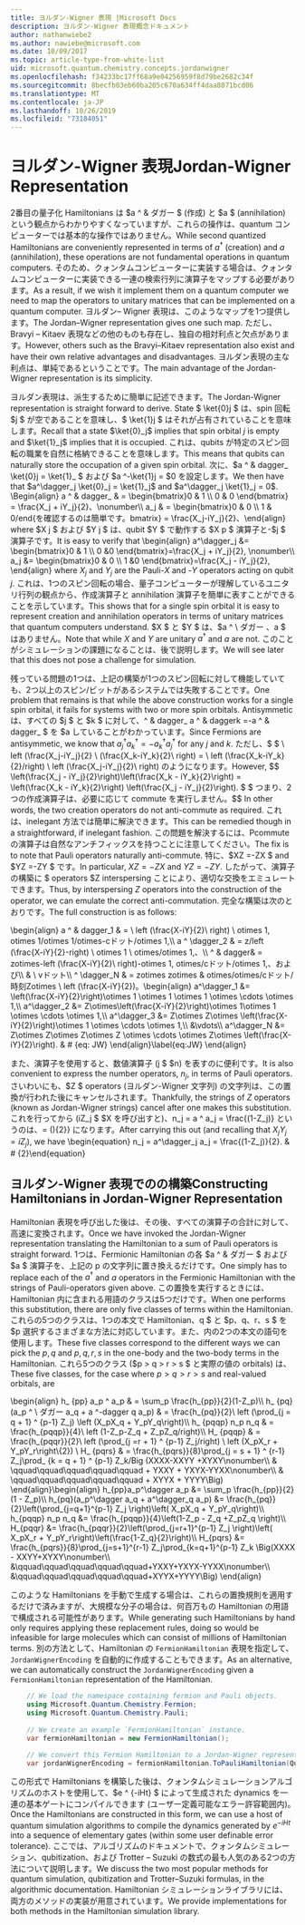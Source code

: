 ```yaml
---
title: ヨルダン-Wigner 表現 |Microsoft Docs
description: ヨルダン-Wigner 表現概念ドキュメント
author: nathanwiebe2
ms.author: nawiebe@microsoft.com
ms.date: 10/09/2017
ms.topic: article-type-from-white-list
uid: microsoft.quantum.chemistry.concepts.jordanwigner
ms.openlocfilehash: f34233bc17ff68a9e04256959f8d79be2682c34f
ms.sourcegitcommit: 8becfb03eb60ba205c670a634ff4daa8071bcd06
ms.translationtype: MT
ms.contentlocale: ja-JP
ms.lasthandoff: 10/26/2019
ms.locfileid: "73184051"
---
```

# <a name="jordan-wigner-representation"></a><span data-ttu-id="41370-103">ヨルダン-Wigner 表現</span><span class="sxs-lookup"><span data-stu-id="41370-103">Jordan-Wigner Representation</span></span>

<span data-ttu-id="41370-104">2番目の量子化 Hamiltonians は $a ^ & ダガー $ (作成) と $a $ (annihilation) という観点からわかりやすくなっていますが、これらの操作は、quantum コンピューターでは基本的な操作ではありません。</span><span class="sxs-lookup"><span data-stu-id="41370-104">While second quantized Hamiltonians are conveniently represented in terms of $a^\dagger$ (creation) and $a$ (annihilation), these operations are not fundamental operations in quantum computers.</span></span>
<span data-ttu-id="41370-105">そのため、クォンタムコンピューターに実装する場合は、クォンタムコンピューターに実装できる一連の検索行列に演算子をマップする必要があります。</span><span class="sxs-lookup"><span data-stu-id="41370-105">As a result, if we wish it implement them on a quantum computer we need to map the operators to unitary matrices that can be implemented on a quantum computer.</span></span>
<span data-ttu-id="41370-106">ヨルダン– Wigner 表現は、このようなマップを1つ提供します。</span><span class="sxs-lookup"><span data-stu-id="41370-106">The Jordan–Wigner representation gives one such map.</span></span>
<span data-ttu-id="41370-107">ただし、Bravyi – Kitaev 表現などの他のものも存在し、独自の相対利点と欠点があります。</span><span class="sxs-lookup"><span data-stu-id="41370-107">However, others such as the Bravyi–Kitaev representation also exist and have their own relative advantages and disadvantages.</span></span>
<span data-ttu-id="41370-108">ヨルダン表現の主な利点は、単純であるということです。</span><span class="sxs-lookup"><span data-stu-id="41370-108">The main advantage of the Jordan-Wigner representation is its simplicity.</span></span>

<span data-ttu-id="41370-109">ヨルダン表現は、派生するために簡単に記述できます。</span><span class="sxs-lookup"><span data-stu-id="41370-109">The Jordan-Wigner representation is straight forward to derive.</span></span>
<span data-ttu-id="41370-110">State $ \ket{0}j $ は、spin 回転 $j $ が空であることを意味し、$ \ket{1}j $ はそれが占有されていることを意味します。</span><span class="sxs-lookup"><span data-stu-id="41370-110">Recall that a state $\ket{0}_j$ implies that spin orbital $j$ is empty and $\ket{1}_j$ implies that it is occupied.</span></span>
<span data-ttu-id="41370-111">これは、qubits が特定のスピン回転の職業を自然に格納できることを意味します。</span><span class="sxs-lookup"><span data-stu-id="41370-111">This means that qubits can naturally store the occupation of a given spin orbital.</span></span>
<span data-ttu-id="41370-112">次に、$a ^ & dagger_ \ket{0}j = \ket{1}_ $ および $a ^-\ket{1}j = $0 を設定します。</span><span class="sxs-lookup"><span data-stu-id="41370-112">We then have that $a^\dagger_j \ket{0}_j = \ket{1}_j$ and $a^\dagger_j \ket{1}_j = 0$.</span></span>
<span data-ttu-id="41370-113">\Begin{align} a ^ & dagger_ & = \begin{bmatrix}0 & 1 \\\ 0 & 0 \end{bmatrix} = \frac{X_j + iY_j}{2}、\nonumber\\\\ a_j & = \begin{bmatrix}0 & 0 \\\ 1 & 0/end{を確認するのは簡単です。bmatrix} = \frac{X_j-iY_j}{2}、\end{align} where $X j $ および $Y j $ は、qubit $Y $ で動作する $X p $ 演算子と-$j $ 演算子です。</span><span class="sxs-lookup"><span data-stu-id="41370-113">It is easy to verify that \begin{align} a^\dagger_j &= \begin{bmatrix}0 & 1 \\\ 0 &0 \end{bmatrix}=\frac{X_j + iY_j}{2}, \nonumber\\\\ a_j &= \begin{bmatrix}0 & 0 \\\ 1 &0 \end{bmatrix}=\frac{X_j - iY_j}{2}, \end{align} where $X_j$ and $Y_j$ are the Pauli-$X$ and -$Y$ operators acting on qubit $j$.</span></span>
<span data-ttu-id="41370-114">これは、1つのスピン回転の場合、量子コンピューターが理解しているユニタリ行列の観点から、作成演算子と annihilation 演算子を簡単に表すことができることを示しています。</span><span class="sxs-lookup"><span data-stu-id="41370-114">This shows that for a single spin orbital it is easy to represent creation and annihilation operators in terms of unitary matrices that quantum computers understand.</span></span>
<span data-ttu-id="41370-115">$X $ と $Y $ は、$a ^ \ ダガー $、$a $ はありません。</span><span class="sxs-lookup"><span data-stu-id="41370-115">Note that while $X$ and $Y$ are unitary $a^\dagger$ and $a$ are not.</span></span>
<span data-ttu-id="41370-116">このことがシミュレーションの課題になることは、後で説明します。</span><span class="sxs-lookup"><span data-stu-id="41370-116">We will see later that this does not pose a challenge for simulation.</span></span>

<span data-ttu-id="41370-117">残っている問題の1つは、上記の構築が1つのスピン回転に対して機能していても、2つ以上のスピン/ビットがあるシステムでは失敗することです。</span><span class="sxs-lookup"><span data-stu-id="41370-117">One problem that remains is that while the above construction works for a single spin orbital, it fails for systems with two or more spin orbitals.</span></span>
<span data-ttu-id="41370-118">Antisymmetic は、すべての $j $ と $k $ に対して、^ & dagger_ a ^ & daggerk =-a ^ & dagger_ $ を $a していることがわかっています。</span><span class="sxs-lookup"><span data-stu-id="41370-118">Since Fermions are antisymmetic, we know that $a^\dagger_j a^\dagger_k = - a^\dagger_k a^\dagger_j$ for any $j$ and $k$.</span></span>
<span data-ttu-id="41370-119">ただし、$ $ \ left (\frac{X_j-iY_j}{2} \ (\frac{X_k-iY_k}{2}\ right) = \ left (\frac{X_k-iY_k}{2}/right) \ left (\frac{X_j-iY_j}{2}\ right) のようになります。</span><span class="sxs-lookup"><span data-stu-id="41370-119">However, $$ \left(\frac{X_j - iY_j}{2}\right)\left(\frac{X_k - iY_k}{2}\right) = \left(\frac{X_k - iY_k}{2}\right) \left(\frac{X_j - iY_j}{2}\right).</span></span>
<span data-ttu-id="41370-120">$ $ つまり、2つの作成演算子は、必要に応じて commute を実行しません。</span><span class="sxs-lookup"><span data-stu-id="41370-120">$$ In other words, the two creation operators do not anti-commute as required.</span></span>
<span data-ttu-id="41370-121">これは、inelegant 方法では簡単に解決できます。</span><span class="sxs-lookup"><span data-stu-id="41370-121">This can be remedied though in a straightforward, if inelegant fashion.</span></span>
<span data-ttu-id="41370-122">この問題を解決するには、Pcommute の演算子は自然なアンチフィックスを持つことに注意してください。</span><span class="sxs-lookup"><span data-stu-id="41370-122">The fix is to note that Pauli operators naturally anti-commute.</span></span>
<span data-ttu-id="41370-123">特に、$XZ =-ZX $ and $YZ =-ZY $ です。</span><span class="sxs-lookup"><span data-stu-id="41370-123">In particular, $XZ = -ZX$ and $YZ=-ZY$.</span></span>
<span data-ttu-id="41370-124">したがって、演算子の構築に $ operators $Z interspersing ことにより、適切な交換をエミュレートできます。</span><span class="sxs-lookup"><span data-stu-id="41370-124">Thus, by interspersing $Z$ operators into the construction of the operator, we can emulate the correct anti-commutation.</span></span>
<span data-ttu-id="41370-125">完全な構築は次のとおりです。</span><span class="sxs-lookup"><span data-stu-id="41370-125">The full construction is as follows:</span></span> 

<span data-ttu-id="41370-126">\begin{align} a ^ & dagger_1 & = \ left (\frac{X-iY}{2}\ right) \ otimes 1, otimes 1/otimes 1/otimes-cドット/otimes 1,\\\\ a ^ \dagger_2 & = z/left (\frac{X-iY}{2}-right) \ otimes 1 \ otimes/otimes 1,、\\\\ ^ & dagger& = zotimes-left (\frac{X-iY}{2}\ right)-otimes 1, otimes/cドット/otimes 1,、および\\\\ & \ vドット\\\\ ^ \dagger_N & = zotimes zotimes & otimes/otimes/cドット/時刻Zotimes \ left (\frac{X-iY}{2})。</span><span class="sxs-lookup"><span data-stu-id="41370-126">\begin{align} a^\dagger_1 &= \left(\frac{X-iY}{2}\right)\otimes 1 \otimes 1 \otimes 1 \otimes \cdots \otimes 1,\\\\ a^\dagger_2 &= Z\otimes\left(\frac{X-iY}{2}\right)\otimes 1\otimes 1 \otimes \cdots \otimes 1,\\\\ a^\dagger_3 &= Z\otimes Z\otimes \left(\frac{X-iY}{2}\right)\otimes 1 \otimes \cdots \otimes 1,\\\\ &\vdots\\\\ a^\dagger_N &= Z\otimes Z\otimes Z\otimes Z \otimes \cdots \otimes Z\otimes \left(\frac{X-iY}{2}\right).</span></span> <span data-ttu-id="41370-127">& # {eq: JW} \end{align}</span><span class="sxs-lookup"><span data-stu-id="41370-127">\label{eq:JW} \end{align}</span></span>

<span data-ttu-id="41370-128">また、演算子を使用すると、数値演算子 (j $ $n) を表すのに便利です。</span><span class="sxs-lookup"><span data-stu-id="41370-128">It is also convenient to express the number operators, $n_j$, in terms of Pauli operators.</span></span>
<span data-ttu-id="41370-129">さいわいにも、$Z $ operators (ヨルダン-Wigner 文字列) の文字列は、この置換が行われた後にキャンセルされます。</span><span class="sxs-lookup"><span data-stu-id="41370-129">Thankfully, the strings of $Z$ operators (known as Jordan-Wigner strings) cancel after one makes this substitution.</span></span>
<span data-ttu-id="41370-130">これを行ってから (iZ_j $ $X を呼び出すと)、n_j = a ^ a_j = \frac{(1-Z_j)} というのは、= (){2}} になります。</span><span class="sxs-lookup"><span data-stu-id="41370-130">After carrying this out (and recalling that $X_jY_j=iZ_j$), we have \begin{equation} n_j = a^\dagger_j a_j = \frac{(1-Z_j)}{2}.</span></span>
<span data-ttu-id="41370-131">& # {2}</span><span class="sxs-lookup"><span data-stu-id="41370-131">\end{equation}</span></span>


## <a name="constructing-hamiltonians-in-jordan-wigner-representation"></a><span data-ttu-id="41370-132">ヨルダン-Wigner 表現でのの構築</span><span class="sxs-lookup"><span data-stu-id="41370-132">Constructing Hamiltonians in Jordan-Wigner Representation</span></span>

<span data-ttu-id="41370-133">Hamiltonian 表現を呼び出した後は、その後、すべての演算子の合計に対して、高速に変換されます。</span><span class="sxs-lookup"><span data-stu-id="41370-133">Once we have invoked the Jordan-Wigner representation translating the Hamiltonian to a sum of Pauli operators is straight forward.</span></span>
<span data-ttu-id="41370-134">1つは、Fermionic Hamiltonian の各 $a ^ & ダガー $ および $a $ 演算子を、上記の p の文字列に置き換えるだけです。</span><span class="sxs-lookup"><span data-stu-id="41370-134">One simply has to replace each of the $a^\dagger$ and $a$ operators in the Fermionic Hamiltonian with the strings of Pauli-operators given above.</span></span>
<span data-ttu-id="41370-135">この置換を実行するときには、Hamiltonian 内に含まれる用語のクラスは5つだけです。</span><span class="sxs-lookup"><span data-stu-id="41370-135">When one performs this substitution, there are only five classes of terms within the Hamiltonian.</span></span>
<span data-ttu-id="41370-136">これらの5つのクラスは、1つの本文で Hamiltonian、q $ と $p、q、r、s $ を $p 選択するさまざまな方法に対応しています。また、内の2つの本文の語句を使用します。</span><span class="sxs-lookup"><span data-stu-id="41370-136">These five classes correspond to the different ways we can pick the $p,q$ and $p,q,r,s$ in the one-body and the two-body terms in the Hamiltonian.</span></span>
<span data-ttu-id="41370-137">これら5つのクラス ($p > q > r > s $ と実際の値の orbitals) は、</span><span class="sxs-lookup"><span data-stu-id="41370-137">These five classes, for the case where $p>q>r>s$ and real-valued orbitals, are</span></span>

<span data-ttu-id="41370-138">\begin{align} h_ {pp} a_p ^ a_p & = \sum_p \frac{h_{pp}}{2}(1-Z_p)\\\\ h_ {pq} (a_p ^ \ ダガー a_q + a ^-dagger q a_p) & = \frac{h_{pq}}{2}\ left (\prod_{j = q + 1} ^ {p-1} Z_j) \left (X_pX_q + Y_pY_q\right)\\\\ h_ {pqqp} n_p n_q & = \frac{h_{pqqp}}{4}\ left (1-Z_p-Z_q + Z_pZ_q/right)\\\\ H_ {pqqp} & = \frac{h_{pqqr}}{2}\ left (\prod_{j =r + 1} ^ {p-1} Z_j/right) \ left (X_pX_r + Y_pY_r\right\\{2}) \\ H_ {pqrs} & = \frac{h_{pqrs}}{8}\prod_{j = s + 1} ^ {r-1} Z_j\prod_ {k = q + 1} ^ {p-1} Z_k/Big (XXXX-XXYY +XYXY\nonumber\\\\ & \qquad\qquad\qquad\qquad\qquad + YXXY + YXYX-YYXX\nonumber\\\\ & \qquad\qquad\qquad\qquad\qquad + XYYX + YYYY\Big) \end{align}</span><span class="sxs-lookup"><span data-stu-id="41370-138">\begin{align} h_{pp}a_p^\dagger a_p &= \sum_p \frac{h_{pp}}{2}(1 - Z_p)\\\\ h_{pq}(a_p^\dagger a_q + a^\dagger_q a_p) &= \frac{h_{pq}}{2}\left(\prod_{j=q+1}^{p-1} Z_j \right)\left( X_pX_q + Y_pY_q\right)\\\\ h_{pqqp} n_p n_q &=  \frac{h_{pqqp}}{4}\left(1-Z_p - Z_q +Z_pZ_q \right)\\\\ H_{pqqr} &= \frac{h_{pqqr}}{2}\left(\prod_{j=r+1}^{p-1} Z_j \right)\left( X_pX_r + Y_pY_r\right)\left(\frac{1-Z_q}{2}\right)\\\\ H_{pqrs} &= \frac{h_{pqrs}}{8}\prod_{j=s+1}^{r-1} Z_j\prod_{k=q+1}^{p-1} Z_k \Big(XXXX - XXYY+XYXY\nonumber\\\\ &\qquad\qquad\qquad\qquad\qquad+YXXY+YXYX-YYXX\nonumber\\\\ &\qquad\qquad\qquad\qquad\qquad+XYYX+YYYY\Big) \end{align}</span></span>

<span data-ttu-id="41370-139">このような Hamiltonians を手動で生成する場合は、これらの置換規則を適用するだけで済みますが、大規模な分子の場合は、何百万もの Hamiltonian の用語で構成される可能性があります。</span><span class="sxs-lookup"><span data-stu-id="41370-139">While generating such Hamiltonians by hand only requires applying these replacement rules, doing so would be infeasible for large molecules which can consist of millions of Hamiltonian terms.</span></span>
<span data-ttu-id="41370-140">別の方法として、Hamiltonian の `FermionHamiltonian` 表現を指定して、`JordanWignerEncoding` を自動的に作成することもできます。</span><span class="sxs-lookup"><span data-stu-id="41370-140">As an alternative, we can automatically construct the `JordanWignerEncoding` given a `FermionHamiltonian` representation of the Hamiltonian.</span></span>

```csharp
    // We load the namespace containing fermion and Pauli objects. 
    using Microsoft.Quantum.Chemistry.Fermion;
    using Microsoft.Quantum.Chemistry.Pauli;
    
    // We create an example `FermionHamiltonian` instance.
    var fermionHamiltonian = new FermionHamiltonian();

    // We convert this Fermion Hamiltonian to a Jordan-Wigner representation.
    var jordanWignerEncoding = fermionHamiltonian.ToPauliHamiltonian(QubitEncoding.JordanWigner);
```

<span data-ttu-id="41370-141">この形式で Hamiltonians を構築した後は、クォンタムシミュレーションアルゴリズムのホストを使用して、$e ^ {-iHt} $ によって生成された dynamics を一連の基本ゲートにコンパイルできます (ユーザー定義可能なエラー許容範囲内)。</span><span class="sxs-lookup"><span data-stu-id="41370-141">Once the Hamiltonians are constructed in this form, we can use a host of quantum simulation algorithms to compile the dynamics generated by $e^{-iHt}$ into a sequence of elementary gates (within some user definable error tolerance).</span></span>
<span data-ttu-id="41370-142">ここでは、アルゴリズムのドキュメントで、クォンタムシミュレーション、qubitization、および Trotter – Suzuki の数式の最も人気のある2つの方法について説明します。</span><span class="sxs-lookup"><span data-stu-id="41370-142">We discuss the two most popular methods for quantum simulation, qubitization and Trotter–Suzuki formulas, in the algorithmic documentation.</span></span> <span data-ttu-id="41370-143">Hamiltonian シミュレーションライブラリには、両方のメソッドの実装が用意されています。</span><span class="sxs-lookup"><span data-stu-id="41370-143">We provide implementations for both methods in the Hamiltonian simulation library.</span></span>
